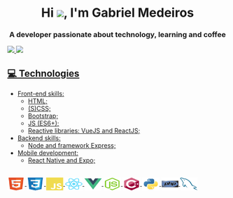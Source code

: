 <h1 align="center">Hi <img src="https://raw.githubusercontent.com/kaueMarques/kaueMarques/master/hi.gif" width="30px">, I'm Gabriel Medeiros</h1>
<h3 align="center">A developer passionate about technology, learning and coffee</h3>

  <div>
  <a href="https://github.com/gabrielmds222">
  <img height="180em" src="https://github-readme-stats.vercel.app/api?username=gabrielmds222&show_icons=true&theme=blueberry&include_all_commits=true&count_private=true"/>
  <img height="180em" src="https://github-readme-stats.vercel.app/api/top-langs/?username=gabrielmds222&layout=compact&langs_count=7&theme=blueberry"/>
</div>
  
 ## 💻 Technologies
- Front-end skills:
  - HTML;
  - (S)CSS;
  - Bootstrap;
  - JS (ES6+);
  - Reactive libraries: VueJS and ReactJS;
- Backend skills:
  - Node and framework Express;
- Mobile development:
  - React Native and Expo; 
  
 <div style="display: inline_block"><br>
<!--     <img align="center" alt="Gabriel-Medeiros-TS" height="30" width="40" src="https://github.com/devicons/devicon/blob/master/icons/typescript/typescript-original.svg"> -->
     <img align="center" alt="Gabriel-Medeiros-HTML" height="30" width="40" src="https://raw.githubusercontent.com/devicons/devicon/master/icons/html5/html5-original.svg">
    <img align="center" alt="Gabriel-Medeiros-CSS" height="30" width="40" src="https://raw.githubusercontent.com/devicons/devicon/master/icons/css3/css3-original.svg">
 <img align="center" alt="Gabriel-Medeiros-Js" height="30" width="40" src="https://raw.githubusercontent.com/devicons/devicon/master/icons/javascript/javascript-plain.svg">
     <img align="center" alt="Gabriel-Medeiros-React" height="30" width="40" src="https://raw.githubusercontent.com/devicons/devicon/master/icons/react/react-original.svg">
     <img align="center" alt="Gabriel-Medeiros-C++" height="30" width="40" src="https://github.com/devicons/devicon/blob/master/icons/vuejs/vuejs-original.svg">
<!--     <img align="center" alt="Gabriel-Medeiros-Android" height="30" width="40" src="https://github.com/devicons/devicon/blob/master/icons/android/android-original.svg"> -->
    <img align="center" alt="Gabriel-Medeiros-Jquery" height="30" width="40" src="https://github.com/devicons/devicon/blob/master/icons/nodejs/nodejs-original.svg">
<!--     <img align="center" alt="Gabriel-Medeiros-SASS" height="30" width="40" src="https://raw.githubusercontent.com/devicons/devicon/master/icons/sass/sass-original.svg"> -->
    <img align="center" alt="Gabriel-Medeiros-C++" height="30" width="40" src="https://raw.githubusercontent.com/devicons/devicon/master/icons/cplusplus/cplusplus-original.svg">
    <img align="center" alt="Gabriel-Medeiros-Flutter" height="30" width="40" src="https://github.com/devicons/devicon/blob/master/icons/python/python-original.svg">
   <img align="center" alt="Gabriel-Medeiros-PHP" height="30" width="40" src="https://github.com/devicons/devicon/blob/master/icons/php/php-original.svg">
   <img align="center" alt="Gabriel-Medeiros-Nextjs" height="30" width="40" src="https://github.com/devicons/devicon/blob/master/icons/mysql/mysql-original.svg">
<!--     <img align="center" alt="Gabriel-Medeiros-Nextjs" height="30" width="40" src="https://github.com/devicons/devicon/blob/master/icons/git/git-original.svg"> -->
    
      
  </div>
  
<!--


- 🔭 I’m currently working on ...
- 🌱 I’m currently learning ...
- 👯 I’m looking to collaborate on ...
- 🤔 I’m looking for help with ...
- 💬 Ask me about ...
- 📫 How to reach me: ...
- 😄 Pronouns: ...
- ⚡ Fun fact: ...
-->
